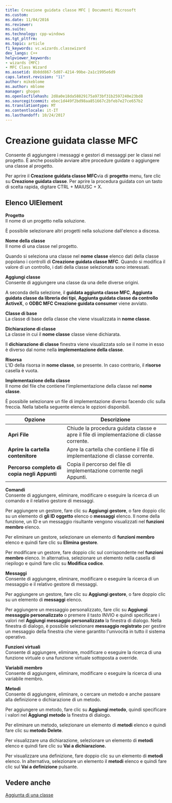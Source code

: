 ```yaml
---
title: Creazione guidata classe MFC | Documenti Microsoft
ms.custom: 
ms.date: 11/04/2016
ms.reviewer: 
ms.suite: 
ms.technology: cpp-windows
ms.tgt_pltfrm: 
ms.topic: article
f1_keywords: vc.wizards.classwizard
dev_langs: C++
helpviewer_keywords:
- wizards (MFC)
- MFC Class Wizard
ms.assetid: 8b0dd867-5d07-4214-99be-2a1c1995e6d9
caps.latest.revision: "11"
author: mikeblome
ms.author: mblome
manager: ghogen
ms.openlocfilehash: 2d8a0e18da58829175a973bf31b2597240e23bd8
ms.sourcegitcommit: ebec1d449f2bd98aa851667c2bfeb7e27ce657b2
ms.translationtype: MT
ms.contentlocale: it-IT
ms.lasthandoff: 10/24/2017
---
```

# <a name="mfc-class-wizard"></a>Creazione guidata classe MFC
Consente di aggiungere i messaggi e gestori di messaggi per le classi nel progetto. È anche possibile avviare altre procedure guidate o aggiungere una classe al progetto.  
  
 Per aprire il **Creazione guidata classe MFC**via di **progetto** menu, fare clic su **Creazione guidata classe**. Per aprire la procedura guidata con un tasto di scelta rapida, digitare CTRL + MAIUSC + X.  
  
## <a name="uielement-list"></a>Elenco UIElement  
 **Progetto**  
 Il nome di un progetto nella soluzione.  
  
 È possibile selezionare altri progetti nella soluzione dall'elenco a discesa.  
  
 **Nome della classe**  
 Il nome di una classe nel progetto.  
  
 Quando si seleziona una classe nel **nome classe** elenco dati della classe popolano i controlli di **Creazione guidata classe MFC**. Quando si modifica il valore di un controllo, i dati della classe selezionata sono interessati.  
  
 **Aggiungi classe**  
 Consente di aggiungere una classe da una delle diverse origini.  
  
 A seconda della selezione, il **guidata aggiunta classe MFC**, **Aggiunta guidata classe da libreria dei tipi**, **Aggiunta guidata classe da controllo ActiveX**, o **ODBC MFC Creazione guidata consumer** viene avviato.  
  
 **Classe di base**  
 La classe di base della classe che viene visualizzata in **nome classe**.  
  
 **Dichiarazione di classe**  
 La classe in cui il **nome classe** classe viene dichiarata.  
  
 Il **dichiarazione di classe** finestra viene visualizzata solo se il nome in esso è diverso dal nome nella **implementazione della classe**.  
  
 **Risorsa**  
 L'ID della risorsa in **nome classe**, se presente. In caso contrario, il **risorse** casella è vuota.  
  
 **Implementazione della classe**  
 Il nome del file che contiene l'implementazione della classe nel **nome classe**.  
  
 È possibile selezionare un file di implementazione diverso facendo clic sulla freccia. Nella tabella seguente elenca le opzioni disponibili.  
  
|Opzione|Descrizione|  
|------------|-----------------|  
|**Apri File**|Chiude la procedura guidata classe e apre il file di implementazione di classe corrente.|  
|**Aprire la cartella contenitore**|Apre la cartella che contiene il file di implementazione di classe corrente.|  
|**Percorso completo di copia negli Appunti**|Copia il percorso del file di implementazione corrente negli Appunti.|  
  
 **Comandi**  
 Consente di aggiungere, eliminare, modificare o eseguire la ricerca di un comando e il relativo gestore di messaggi.  
  
 Per aggiungere un gestore, fare clic su **Aggiungi gestore**, o fare doppio clic su un elemento di **gli ID oggetto** elenco o **messaggi** elenco. Il nome della funzione, un ID e un messaggio risultante vengono visualizzati nel **funzioni membro** elenco.  
  
 Per eliminare un gestore, selezionare un elemento di **funzioni membro** elenco e quindi fare clic su **Elimina gestore**.  
  
 Per modificare un gestore, fare doppio clic sul corrispondente nel **funzioni membro** elenco. In alternativa, selezionare un elemento nella casella di riepilogo e quindi fare clic su **Modifica codice**.  
  
 **Messaggi**  
 Consente di aggiungere, eliminare, modificare o eseguire la ricerca di un messaggio e il relativo gestore di messaggi.  
  
 Per aggiungere un gestore, fare clic su **Aggiungi gestore**, o fare doppio clic su un elemento di **messaggi** elenco.  
  
 Per aggiungere un messaggio personalizzato, fare clic su **Aggiungi messaggio personalizzato** o premere il tasto INVIO e quindi specificare i valori nel **Aggiungi messaggio personalizzato** la finestra di dialogo. Nella finestra di dialogo, è possibile selezionare **messaggio registrato** per gestire un messaggio della finestra che viene garantito l'univocità in tutto il sistema operativo.  
  
 **Funzioni virtuali**  
 Consente di aggiungere, eliminare, modificare o eseguire la ricerca di una funzione virtuale o una funzione virtuale sottoposta a override.  
  
 **Variabili membro**  
 Consente di aggiungere, eliminare, modificare o eseguire la ricerca di una variabile membro.  
  
 **Metodi**  
 Consente di aggiungere, eliminare, o cercare un metodo e anche passare alla definizione o dichiarazione di un metodo.  
  
 Per aggiungere un metodo, fare clic su **Aggiungi metodo**, quindi specificare i valori nel **Aggiungi metodo** la finestra di dialogo.  
  
 Per eliminare un metodo, selezionare un elemento di **metodi** elenco e quindi fare clic su **metodo Delete**.  
  
 Per visualizzare una dichiarazione, selezionare un elemento di **metodi** elenco e quindi fare clic su **Vai a dichiarazione.**  
  
 Per visualizzare una definizione, fare doppio clic su un elemento di **metodi** elenco. In alternativa, selezionare un elemento il **metodi** elenco e quindi fare clic sul **Vai a definizione** pulsante.  
  
## <a name="see-also"></a>Vedere anche  
 [Aggiunta di una classe](../../ide/adding-a-class-visual-cpp.md)
